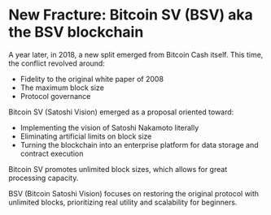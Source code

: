 # New Fracture: Bitcoin SV (BSV) aka the BSV blockchain

A year later, in 2018, a new split emerged from Bitcoin Cash itself. This time, the conflict revolved around:

* Fidelity to the original white paper of 2008
* The maximum block size
* Protocol governance

Bitcoin SV (Satoshi Vision) emerged as a proposal oriented toward:

* Implementing the vision of Satoshi Nakamoto literally
* Eliminating artificial limits on block size
* Turning the blockchain into an enterprise platform for data storage and contract execution

Bitcoin SV promotes unlimited block sizes, which allows for great processing capacity.

BSV (Bitcoin Satoshi Vision) focuses on restoring the original protocol with unlimited blocks, prioritizing real utility and scalability for beginners.
